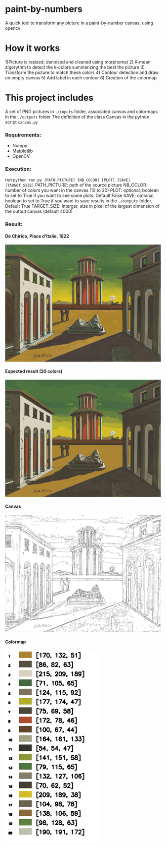 # paint-by-numbers
A quick tool to transform any picture in a paint-by-number canvas, using opencv

# How it works
1)Picture is resized, denoised and cleaned using morphomat
2) K-mean algorythm to detect the k-colors summarizing the best the picture
3) Transform the picture to match these colors
4) Contour detection and draw on empty canvas
5) Add label in each contour
6) Creation of the colormap

# This project includes
A set of PNG pictures in `./inputs` folder, associated canvas and colormaps in the `./outputs` folder
The definition of the class Canvas in the python script `canvas.py`

### Requirements:
- Numpy
- Matplotlib
- OpenCV

### Execution:
run `python run.py [PATH_PICTURE] [NB_COLOR] [PLOT] [SAVE] [TARGET_SIZE]` 
PATH_PICTURE: path of the source picture
NB_COLOR : number of colors you want in the canvas (10 to 20)
PLOT: optional, boolean to set to True if you want to see some plots. Default False
SAVE: optional, boolean to set to True if you want to save results in the `./outputs` folder. Default True
TARGET_SIZE: interger, size in pixel of the largest dimension of the output canvas (default 4000)

### Result:

#### De Chirico, Place d'Italie, 1922
![alt text](https://github.com/Haha89/paint-by-number/blob/master/inputs/chirico.jpg "De Chirico, Place d'Italie, 1922")
#### Expected result (20 colors)
![alt text](https://github.com/Haha89/paint-by-number/blob/master/outputs/chirico-result.png "Expected result")
#### Canvas
![alt text](https://github.com/Haha89/paint-by-number/blob/master/outputs/chirico-canvas.png "Canvas")
#### Colormap
![alt text](https://github.com/Haha89/paint-by-number/blob/master/outputs/chirico-colormap.png "Colormap")

